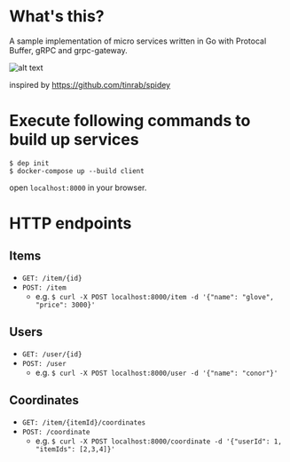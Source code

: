 # What's this?

A sample implementation of micro services written in Go with Protocal Buffer, gRPC and grpc-gateway.

![alt text](https://user-images.githubusercontent.com/26586593/45367854-24a68600-b61d-11e8-865a-43bfdd7bc431.png)

inspired by https://github.com/tinrab/spidey

# Execute following commands to build up services
```
$ dep init
$ docker-compose up --build client
```

open `localhost:8000` in your browser.

# HTTP endpoints
## Items
- `GET: /item/{id}`
- `POST: /item`
  - e.g. `$ curl -X POST localhost:8000/item -d '{"name": "glove", "price": 3000}'`

## Users
- `GET: /user/{id}`
- `POST: /user`
  - e.g. `$ curl -X POST localhost:8000/user -d '{"name": "conor"}'`

## Coordinates
- `GET: /item/{itemId}/coordinates`
- `POST: /coordinate`
  - e.g. `$ curl -X POST localhost:8000/coordinate -d '{"userId": 1, "itemIds": [2,3,4]}'`


